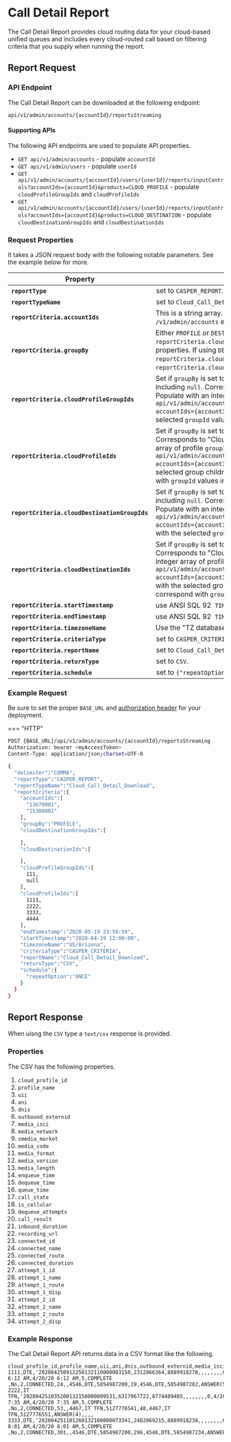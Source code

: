# Call Detail Report

The Call Detail Report provides cloud routing data for your cloud-based unified queues and includes every cloud-routed call based on filtering criteria that you supply when running the report.

## Report Request

### API Endpoint

The Call Detail Report can be downloaded at the following endpoint:

`api/v1/admin/accounts/{accountId}/reportsStreaming`

#### Supporting APIs

The following API endpoints are used to populate API properties.

* `GET api/v1/admin/accounts` - populate `accountId`
* `GET api/v1/admin/users` - populate `userId`
* `GET api/v1/admin/accounts/{accountId}/users/{userId}/reports/inputControls?accountIds={accountId}&products=CLOUD_PROFILE` - populate `cloudProfileGroupIds` and `cloudProfileIds`
* `GET api/v1/admin/accounts/{accountId}/users/{userId}/reports/inputControls?accountIds={accountId}&products=CLOUD_DESTINATION` - populate `cloudDestinationGroupIds` and `cloudDestinationIds`

### Request Properties

It takes a JSON request body with the following notable parameters. See the example below for more.

| Property | Description |
|-|-|
| **`reportType`** | set to `CASPER_REPORT`. |
| **`reportTypeName`** | set to `Cloud_Call_Detail_Download`. |
| **`reportCriteria.accountIds`** | This is a string array. To retrieve a list of possible values, call the `/v1/admin/accounts` endpoint and use the `accountId` properties.
| **`reportCriteria.groupBy`** | Either `PROFILE` or `DESTINATION`. If using `PROFILE`, set the `reportCriteria.cloudProfileGroupIds` and `reportCriteria.cloudProfileIds` properties. If using `DESTINATION`, set the `reportCriteria.cloudDestinationGroupIds` and `reportCriteria.cloudDestinationIds` properties. |
| **`reportCriteria.cloudProfileGroupIds`** | Set if `groupBy` is set to `PROFILE`. If you want all groups, include all values, including `null`. Corresponds to "Cloud Profile Groups" in the Admin UI. Populate with an integer array of profile `groupId` values. Call the `GET api/v1/admin/accounts/{accountId}/users/{userId}/reports/inputControls?accountIds={accountId}&products=CLOUD_PROFILE` endpoint. Populate with the selected `groupId` values. |
| **`reportCriteria.cloudProfileIds`** | Set if `groupBy` is set to `PROFILE`. If you want all groups, include all values. Corresponds to "Cloud Profiles" in the Admin UI. Populate with an integer array of profile `groupId` values. Call the `GET api/v1/admin/accounts/{accountId}/users/{userId}/reports/inputControls?accountIds={accountId}&products=CLOUD_PROFILE` endpoint. Populate with the selected group children `objId` values. The objId values musts correspond with `groupId` values in the `cloudProfileGroupIds` properties. |
| **`reportCriteria.cloudDestinationGroupIds`** | Set if `groupBy` is set to `DESTINATION`. If you want all groups, include all values, including `null`. Corresponds to "Cloud Destination Groups" in the Admin UI. Populate with an integer array of profile `groupId` values. Call the `GET api/v1/admin/accounts/{accountId}/users/{userId}/reports/inputControls?accountIds={accountId}&products=CLOUD_DESTINATION` endpoint. Populate with the selected `groupId` values. |
| **`reportCriteria.cloudDestinationIds`** | Set if `groupBy` is set to `DESTINATION`. If you want all groups, include all values.  Corresponds to "Cloud Destinations" in the Admin UI. Populate with an integer array of profile `groupId` values. Call the `GET api/v1/admin/accounts/{accountId}/users/{userId}/reports/inputControls?accountIds={accountId}&products=CLOUD_DESTINATION` endpoint. Populate with the selected group children `objId` values. The objId values musts correspond with `groupId` values in the `cloudProfileGroupIds` properties. |
| **`reportCriteria.startTimestamp`** | use ANSI SQL 92` TIMESTAMP` format such as: `2020-04-22 00:00:00.0000`. |
| **`reportCriteria.endTimestamp`** | use ANSI SQL 92` TIMESTAMP` format such as: `2020-04-22 00:00:00.0000`. |
| **`reportCriteria.timezoneName`** | Use the "TZ database name" from the [tz database](https://en.wikipedia.org/wiki/Tz_database). For example, `US/Pacific`.|
| **`reportCriteria.criteriaType`** | set to `CASPER_CRITERIA`. |
| **`reportCriteria.reportName`** | set to `Cloud_Call_Detail_Download`. |
| **`reportCriteria.returnType`** | set to `CSV`. |
| **`reportCriteria.schedule`** | set to `{"repeatOption":"ONCE"}`. |

### Example Request

Be sure to set the proper `BASE_URL` and [authorization header](../../../authentication/auth-ringcentral) for your deployment.

=== "HTTP"
```bash
POST {BASE_URL}/api/v1/admin/accounts/{accountId}/reportsStreaming
Authorization: bearer <myAccessToken>
Content-Type: application/json;charset=UTF-8

{
  "delimiter":"COMMA",
  "reportType":"CASPER_REPORT",
  "reportTypeName":"Cloud_Call_Detail_Download",
  "reportCriteria":{
    "accountIds":[
      "13670001",
      "15300001"
    ],
    "groupBy":"PROFILE",
    "cloudDestinationGroupIds":[

    ],
    "cloudDestinationIds":[

    ],
    "cloudProfileGroupIds":[
      111,
      null
    ],
    "cloudProfileIds":[
      1111,
      2222,
      3333,
      4444
    ],
    "endTimestamp":"2020-05-19 23:59:59",
    "startTimestamp":"2020-04-19 12:00:00",
    "timezoneName":"US/Arizona",
    "criteriaType":"CASPER_CRITERIA",
    "reportName":"Cloud_Call_Detail_Download",
    "returnType":"CSV",
    "schedule":{
      "repeatOption":"ONCE"
    }
  }
}
```

## Report Response

When uisng the `CSV` type a `text/csv` response is provided.

### Properties

The CSV has the following properties.

1. `cloud_profile_id`
1. `profile_name`
1. `uii`
1. `ani`
1. `dnis`
1. `outbound_externid`
1. `media_isci`
1. `media_network`
1. `smedia_market`
1. `media_code`
1. `media_format`
1. `media_version`
1. `media_length`
1. `enqueue_time`
1. `dequeue_time`
1. `queue_time`
1. `call_state`
1. `is_cellular`
1. `dequeue_attempts`
1. `call_result`
1. `inbound_duration`
1. `recording_url`
1. `connected_id`
1. `connected_name`
1. `connected_route`
1. `connected_duration`
1. `attempt_1_id`
1. `attempt_1_name`
1. `attempt_1_route`
1. `attempt_1_disp`
1. `attempt_2_id`
1. `attempt_2_name`
1. `attempt_2_route`
1. `attempt_2_disp`

### Example Response

The Call Detail Report API returns data in a CSV format like the following.

```csv
cloud_profile_id,profile_name,uii,ani,dnis,outbound_externid,media_isci,media_network,media_market,media_code,media_format,media_version,media_length,enqueue_time,dequeue_time,queue_time,call_state,is_cellular,dequeue_attempts,call_result,inbound_duration,recording_url,connected_id,connected_name,connected_route,connected_duration,attempt_1_id,attempt_1_name,attempt_1_route,attempt_1_disp,attempt_2_id,attempt_2_name,attempt_2_route,attempt_2_disp
1111,DTE,'202004250912250132110000003150,2312866364,8889918278,,,,,,,,0,4/20/20 6:12 AM,4/20/20 6:12 AM,5,COMPLETE            ,No,2,CONNECTED,24,,4546,DTE,5854987200,19,4546,DTE,5854987282,ANSWER(5),,,,
2222,IT TFN,'202004251035200132150000009531,6317967722,8774489485,,,,,,,,0,4/20/20 7:35 AM,4/20/20 7:35 AM,5,COMPLETE            ,No,2,CONNECTED,53,,4467,IT TFN,5127776541,48,4467,IT TFN,5127776551,ANSWER(4),,,,
3333,DTE,'202004251101260132100000073341,2482069215,8889918238,,,,,,,,0,4/20/20 8:01 AM,4/20/20 8:01 AM,5,COMPLETE            ,No,2,CONNECTED,301,,4546,DTE,5854987200,296,4546,DTE,5854987234,ANSWER(4),,,,
```
